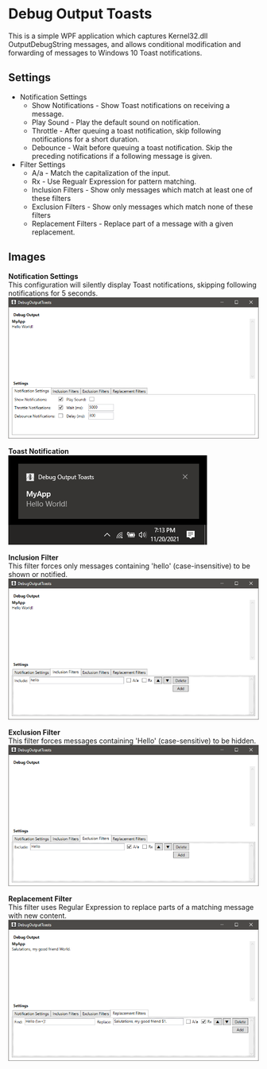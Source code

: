 ﻿# Debug Output Toasts
This is a simple WPF application which captures Kernel32.dll OutputDebugString messages, and allows conditional modification and forwarding of messages to Windows 10 Toast notifications.

## Settings
* Notification Settings
  * Show Notifications - Show Toast notifications on receiving a message.
  * Play Sound - Play the default sound on notification.
  * Throttle - After queuing a toast notification, skip following notifications for a short duration.
  * Debounce - Wait before queuing a toast notification. Skip the preceding notifications if a following message is given.
* Filter Settings
  * A/a - Match the capitalization of the input.
  * Rx - Use Regualr Expression for pattern matching.
  * Inclusion Filters - Show only messages which match at least one of these filters
  * Exclusion Filters - Show only messages which match none of these filters
  * Replacement Filters - Replace part of a message with a given replacement.

## Images

**Notification Settings**  
This configuration will silently display Toast notifications, skipping following notifications for 5 seconds.  
![](https://raw.githubusercontent.com/EricBanker12/DebugOutputToasts/master/Images/Settings.png)

**Toast Notification**  
![](https://raw.githubusercontent.com/EricBanker12/DebugOutputToasts/master/Images/Notification.png)

**Inclusion Filter**  
This filter forces only messages containing 'hello' (case-insensitive) to be shown or notified. 
![](https://raw.githubusercontent.com/EricBanker12/DebugOutputToasts/master/Images/Inclusion.png)

**Exclusion Filter**  
This filter forces messages containing 'Hello' (case-sensitive) to be hidden.  
![](https://raw.githubusercontent.com/EricBanker12/DebugOutputToasts/master/Images/Exclusion.png)

**Replacement Filter**  
This filter uses Regular Expression to replace parts of a matching message with new content.  
![](https://raw.githubusercontent.com/EricBanker12/DebugOutputToasts/master/Images/Replace.png)